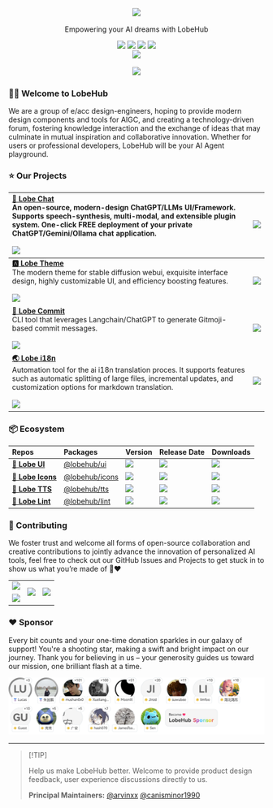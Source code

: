 <a name="readme-top"></a>

<div align="center">

<picture>
  <source media="(prefers-color-scheme: dark)" srcset="https://registry.npmmirror.com/@lobehub/assets-logo/1.2.0/files/assets/logo-combine.webp">
  <img height="90" src="https://registry.npmmirror.com/@lobehub/assets-logo/1.2.0/files/assets/logo-combine-dark.webp">
</picture>

Empowering your AI dreams with LobeHub

[![][vercel-shield]][vercel-link]
[![][discord-shield]][discord-link]
[![][github-star]][github-link]
[![][social-x-shield]][social-x-link]<br>
[![][sponsor-shield]][sponsor-link]

![](https://raw.githubusercontent.com/andreasbm/readme/master/assets/lines/rainbow.png)

</div>

### 👋🏻 Welcome to LobeHub

We are a group of e/acc design-engineers, hoping to provide modern design components and tools for AIGC, and creating a technology-driven forum, fostering knowledge interaction and the exchange of ideas that may culminate in mutual inspiration and collaborative innovation. Whether for users or professional developers,
LobeHub will be your AI Agent playground.

### ⭐️ Our Projects

| [**🤯 Lobe Chat**][lobe-chat-github]<br/>An open-source, modern-design ChatGPT/LLMs UI/Framework. Supports speech-synthesis, multi-modal, and extensible plugin system. One-click FREE deployment of your private ChatGPT/Gemini/Ollama chat application.<br/><br/>[![][lobe-chat-shield]][lobe-chat-github]                      | [![][lobe-chat-cover]][lobe-chat-github]     |
| :------------------------------------------------------------------------------------------------------------------------------------------------------------------------------------------------------------------------------------------------------------------------------------- | :------------------------------------------- |
| [**🅰️ Lobe Theme**][lobe-theme-github]<br/>The modern theme for stable diffusion webui, exquisite interface design, highly customizable UI, and efficiency boosting features.<br/><br/>[![][lobe-theme-shield]][lobe-theme-github]                                                     | [![][lobe-theme-cover]][lobe-theme-github]   |
| [**💌 Lobe Commit**][lobe-commit-github]<br/>CLI tool that leverages Langchain/ChatGPT to generate Gitmoji-based commit messages.<br/><br/>[![][lobe-commit-shield]][lobe-commit-npm]                                                                                                  | [![][lobe-commit-cover]][lobe-commit-github] |
| [**🌏 Lobe i18n**][lobe-i18n-github]<br/>Automation tool for the ai i18n translation proces. It supports features such as automatic splitting of large files, incremental updates, and customization options for markdown translation.<br/><br/>[![][lobe-i18n-shield]][lobe-i18n-npm] | [![][lobe-i18n-cover]][lobe-i18n-github]     |

### 📦 Ecosystem

| Repos                                  | Packages                          | Version                                   | Release Date         | Downloads                 |
| :------------------------------------- | :-------------------------------- | :---------------------------------------- | :------------------- | :------------------------ |
| [**🍭 Lobe UI**][lobe-ui-github]       | [@lobehub/ui][lobe-ui-link]       | [![][lobe-ui-shield]][lobe-ui-link]       | ![][lobe-ui-date]    | ![][lobe-ui-downloads]    |
| [**🥨 Lobe Icons**][lobe-icons-github] | [@lobehub/icons][lobe-icons-link] | [![][lobe-icons-shield]][lobe-icons-link] | ![][lobe-icons-date] | ![][lobe-icons-downloads] |
| [**🎤 Lobe TTS**][lobe-tts-github]     | [@lobehub/tts][lobe-tts-link]     | [![][lobe-tts-shield]][lobe-tts-link]     | ![][lobe-tts-date]   | ![][lobe-tts-downloads]   |
| [**📐 Lobe Lint**][lobe-lint-github]   | [@lobehub/lint][lobe-lint-link]   | [![][lobe-lint-shield]][lobe-lint-link]   | ![][lobe-lint-date]  | ![][lobe-lint-downloads]  |

### 🤝 Contributing

We foster trust and welcome all forms of open-source collaboration and creative contributions to jointly advance the innovation of personalized AI tools, feel free to check out our GitHub Issues and Projects to get stuck in to show us what you’re made of 🤝❤️

<a href="https://next.ossinsight.io/analyze/lobehub#overview" target="_blank">
  <table>
    <tr>
      <td>
        <picture>
          <source media="(prefers-color-scheme: dark)" srcset="https://next.ossinsight.io/widgets/official/compose-org-active-contributors/thumbnail.png?activity=active&period=past_90_days&owner_id=131470832&image_size=2x3&color_scheme=dark">
          <img src="https://next.ossinsight.io/widgets/official/compose-org-active-contributors/thumbnail.png?activity=active&period=past_90_days&owner_id=131470832&image_size=2x3&color_scheme=light">
        </picture>
      </td>
      <td rowspan="2">
        <picture>
          <source media="(prefers-color-scheme: dark)" srcset="https://next.ossinsight.io/widgets/official/compose-org-activity-active-ranking/thumbnail.png?activity=participants&period=past_90_days&owner_id=131470832&image_size=4x3&color_scheme=dark">
          <img src="https://next.ossinsight.io/widgets/official/compose-org-activity-active-ranking/thumbnail.png?activity=participants&period=past_90_days&owner_id=131470832&image_size=4x3&color_scheme=light">
        </picture>
      </td>
      <td rowspan="2">
        <picture>
          <source media="(prefers-color-scheme: dark)" srcset="https://next.ossinsight.io/widgets/official/compose-org-activity-active-ranking/thumbnail.png?activity=repos&period=past_90_days&owner_id=131470832&image_size=4x3&color_scheme=dark">
          <img src="https://next.ossinsight.io/widgets/official/compose-org-activity-active-ranking/thumbnail.png?activity=repos&period=past_90_days&owner_id=131470832&image_size=4x3&color_scheme=light">
        </picture>
      </td>
    </tr>
    <tr>
      <td>
        <picture>
          <source media="(prefers-color-scheme: dark)" srcset="https://next.ossinsight.io/widgets/official/compose-org-active-contributors/thumbnail.png?activity=new&period=past_90_days&owner_id=131470832&image_size=2x3&color_scheme=dark">
          <img src="https://next.ossinsight.io/widgets/official/compose-org-active-contributors/thumbnail.png?activity=new&period=past_90_days&owner_id=131470832&image_size=2x3&color_scheme=light">
        </picture>
      </td>
    </tr>
  </table>
</a>

### ❤️ Sponsor

Every bit counts and your one-time donation sparkles in our galaxy of support! You're a shooting star, making a swift and bright impact on our journey. Thank you for believing in us – your generosity guides us toward our mission, one brilliant flash at a time.

<a href="https://opencollective.com/lobehub" target="_blank">
  <picture>
    <source media="(prefers-color-scheme: dark)" srcset="https://github.com/lobehub/.github/blob/main/static/sponsor-dark.png?raw=true">
    <img  src="https://github.com/lobehub/.github/blob/main/static/sponsor-light.png?raw=true">
  </picture>
</a>

---

> \[!TIP]
>
> Help us make LobeHub better. Welcome to provide product design feedback, user experience discussions directly to us.
>
> **Principal Maintainers:** [@arvinxx](https://github.com/arvinxx) [@canisminor1990](https://github.com/canisminor1990)

<!-- LINK GROUP -->

[discord-link]: https://discord.gg/AYFPHvv2jT
[discord-shield]: https://img.shields.io/discord/1127171173982154893?color=5865F2&label=discord&labelColor=black&logo=discord&logoColor=white&style=flat-square
[github-link]: https://github.com/lobehub
[github-star]: https://img.shields.io/github/stars/lobehub?color=ffcb47&labelColor=black&style=flat-square&logo=github
[lobe-chat-cover]: https://gw.alipayobjects.com/zos/kitchen/sLO%24gbrQtp/lobe-chat.webp
[lobe-chat-github]: https://github.com/lobehub/lobe-chat
[lobe-chat-shield]: https://img.shields.io/github/stars/lobehub/lobe-chat?color=ffcb47&labelColor=black&style=flat-square&logo=github
[lobe-commit-cover]: https://gw.alipayobjects.com/zos/kitchen/3%26ByxtP39X/preview.webp
[lobe-commit-github]: https://github.com/lobehub/lobe-cli-toolbox/tree/master/packages/lobe-commit
[lobe-commit-npm]: https://www.npmjs.com/package/@lobehub/commit-cli
[lobe-commit-shield]: https://img.shields.io/npm/dt/@lobehub/commit-cli?color=8ae8ff&labelColor=black&logo=npm&logoColor=white&style=flat-square
[lobe-i18n-cover]: https://gw.alipayobjects.com/zos/kitchen/AH7rvv06qn/preview-i18n.webp
[lobe-i18n-github]: https://github.com/lobehub/lobe-cli-toolbox/tree/master/packages/lobe-i18n
[lobe-i18n-npm]: https://www.npmjs.com/package/@lobehub/i18n-cli
[lobe-i18n-shield]: https://img.shields.io/npm/dt/@lobehub/i18n-cli?color=8ae8ff&labelColor=black&logo=npm&logoColor=white&style=flat-square
[lobe-icons-date]: https://img.shields.io/github/release-date/lobehub/lobe-icons?labelColor=black&style=flat-square
[lobe-icons-downloads]: https://img.shields.io/npm/dt/@lobehub/icons?color=8ae8ff&labelColor=black&logo=npm&logoColor=white&style=flat-square
[lobe-icons-github]: https://github.com/lobehub/lobe-icons
[lobe-icons-link]: https://www.npmjs.com/package/@lobehub/icons
[lobe-icons-shield]: https://img.shields.io/npm/v/@lobehub/icons?color=369eff&labelColor=black&logo=npm&logoColor=white&style=flat-square
[lobe-lint-date]: https://img.shields.io/github/release-date/lobehub/lobe-lint?labelColor=black&style=flat-square
[lobe-lint-downloads]: https://img.shields.io/npm/dt/@lobehub/lint?color=8ae8ff&labelColor=black&logo=npm&logoColor=white&style=flat-square
[lobe-lint-github]: https://github.com/lobehub/lobe-lint
[lobe-lint-link]: https://www.npmjs.com/package/@lobehub/lint
[lobe-lint-shield]: https://img.shields.io/npm/v/@lobehub/lint?color=369eff&labelColor=black&logo=npm&logoColor=white&style=flat-square
[lobe-theme-cover]: https://gw.alipayobjects.com/zos/kitchen/8Ab%24hLJ5ur/cover.webp
[lobe-theme-github]: https://github.com/lobehub/sd-webui-lobe-theme
[lobe-theme-shield]: https://img.shields.io/github/stars/lobehub/sd-webui-lobe-theme?color=ffcb47&labelColor=black&style=flat-square&logo=github
[lobe-tts-date]: https://img.shields.io/github/release-date/lobehub/lobe-tts?labelColor=black&style=flat-square
[lobe-tts-downloads]: https://img.shields.io/npm/dt/@lobehub/tts?color=8ae8ff&labelColor=black&logo=npm&logoColor=white&style=flat-square
[lobe-tts-github]: https://github.com/lobehub/lobe-tts
[lobe-tts-link]: https://www.npmjs.com/package/@lobehub/tts
[lobe-tts-shield]: https://img.shields.io/npm/v/@lobehub/tts?color=369eff&labelColor=black&logo=npm&logoColor=white&style=flat-square
[lobe-ui-date]: https://img.shields.io/github/release-date/lobehub/lobe-ui?labelColor=black&style=flat-square
[lobe-ui-downloads]: https://img.shields.io/npm/dt/@lobehub/ui?color=8ae8ff&labelColor=black&logo=npm&logoColor=white&style=flat-square
[lobe-ui-github]: https://github.com/lobehub/lobe-ui
[lobe-ui-link]: https://www.npmjs.com/package/@lobehub/ui
[lobe-ui-shield]: https://img.shields.io/npm/v/@lobehub/ui?color=369eff&labelColor=black&logo=npm&logoColor=white&style=flat-square
[social-x-link]: https://x.com/lobehub
[social-x-shield]: https://img.shields.io/badge/-%40lobehub-white?labelColor=black&logo=x&logoColor=white&style=flat-square
[sponsor-link]: https://opencollective.com/lobehub "Become 🩷 LobeHub Sponsor"
[sponsor-shield]: https://img.shields.io/badge/-Sponsor%20LobeHub-f04f88?logo=opencollective&logoColor=white&style=flat-square
[vercel-link]: https://chat-preview.lobehub.com
[vercel-shield]: https://img.shields.io/website?down_message=offline&label=vercel&labelColor=black&logo=vercel&style=flat-square&up_message=online&url=https%3A%2F%2Fchat-preview.lobehub.com
